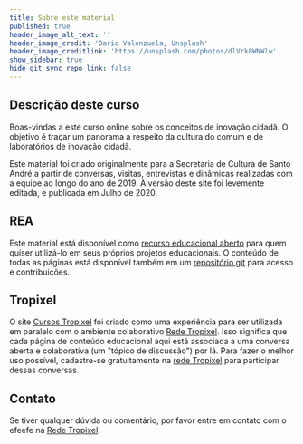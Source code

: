 ```yaml
---
title: Sobre este material
published: true
header_image_alt_text: ''
header_image_credit: 'Dario Valenzuela, Unsplash'
header_image_creditlink: 'https://unsplash.com/photos/dlVrk8WNWlw'
show_sidebar: true
hide_git_sync_repo_link: false
---
```


## Descrição deste curso

Boas-vindas a este curso online sobre os conceitos de inovação cidadã. O objetivo é traçar um panorama a respeito da cultura do comum e de laboratórios de inovação cidadã.

Este material foi criado originalmente para a Secretaria de Cultura de Santo André a partir de conversas, visitas, entrevistas e dinâmicas realizadas com a equipe ao longo do ano de 2019. A versão deste site foi levemente editada, e publicada em Julho de 2020.

## REA

Este material está disponível como [recurso educacional aberto](https://pt.wikipedia.org/wiki/Recursos_educacionais_abertos) para quem quiser utilizá-lo em seus próprios projetos educacionais. O conteúdo de todas as páginas está disponível também em um [repositório git](https://github.com/tropixelorg/cursos/blob/master/pages/02.ic-conceitos/) para acesso e contribuições.

## Tropixel

O site [Cursos Tropixel](https://cursos.tropixel.org) foi criado como uma experiência para ser utilizada em paralelo com o ambiente colaborativo [Rede Tropixel](https://rede.tropixel.org). Isso significa que cada página de conteúdo educacional aqui está associada a uma conversa aberta e colaborativa (um "tópico de discussão") por lá. Para fazer o melhor uso possível, cadastre-se gratuitamente na [rede Tropixel](https://rede.tropixel.org) para participar dessas conversas.

## Contato

Se tiver qualquer dúvida ou comentário, por favor entre em contato com o efeefe na [Rede Tropixel](https://rede.tropixel.org/u/efeefe/).